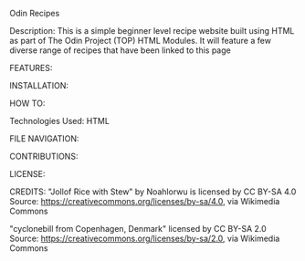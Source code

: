 Odin Recipes

Description:
This is a simple beginner level recipe website built using HTML
as part of The Odin Project (TOP) HTML Modules. It will feature a few diverse
range of recipes that have been linked to this page


FEATURES:

INSTALLATION:

HOW TO:

Technologies Used: 
HTML

FILE NAVIGATION:

CONTRIBUTIONS:

LICENSE:

CREDITS:
"Jollof Rice with Stew" by Noahlorwu is licensed by CC BY-SA 4.0
Source: <https://creativecommons.org/licenses/by-sa/4.0>, via Wikimedia Commons

"cyclonebill from Copenhagen, Denmark" licensed by CC BY-SA 2.0
Source: <https://creativecommons.org/licenses/by-sa/2.0>, via Wikimedia Commons
